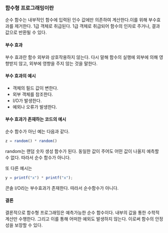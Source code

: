 ### 함수형 프로그래밍이란
순수 함수는 내부적인 함수에 입력된 인수 값에만 의존하여 계산한다.이를 위해 부수효과를 제거한다.
1급 객체로 취급된다. 1급 객체로 취급되어 함수의 인자로 주거나, 결과 값으로 반환될 수 있다.

#### 부수 효과
부수 효과란 함수 외부와 상호작용하지 않는다. 다시 말해 함수의 실행에 외부에 의해 영향받지 않고, 외부에 영향을 주지 않는 것을 말한다.  

#### 부수 효과의 예시
- 객체의 필드 값이 변한다.
- 외부 객체를 참조한다.
- I/O가 발생한다.
- 예외나 오류가 발생한다.  

#### 부수 효과가 존재하는 코드의 예시
순수 함수가 아닌 예는 다음과 같다.  
```typescript
z = random() * random()
```
random는 랜덤 숫자 생성 함수가 된다. 동일한 값이 주어도 어떤 값이 나올지 예측할 수 없다. 따라서 순수 함수가 아니다.  
  
또 다른 예시는 
```typescript
y = printf("x") * printf("x");
```
콘솔 I/O라는 부수효과가 존재한다. 따라서 순수함수가 아니다.

#### 결론
결론적으로 함수형 프로그래밍은 예측가능한 순수 함수이다. 내부의 값을 통한 수학적 계산만 수행한다. 그리고 이를 통해 어떠한 예외도 발생하지 않는다. 이로써 함수의 안정성을 보장할 수 있다. 